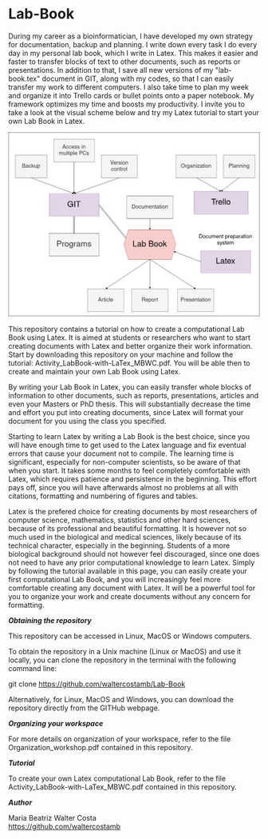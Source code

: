 # Lab-Book

During my career as a bioinformatician, I have developed my own strategy for documentation, backup and planning. I write down every task I do every day in my personal lab book, which I write in Latex. This makes it easier and faster to transfer blocks of text to other documents, such as reports or presentations. In addition to that, I save all new versions of my "lab-book.tex" document in GIT, along with my codes, so that I can easily transfer my work to different computers. I also take time to plan my week and organize it into Trello cards or bullet points onto a paper notebook. My framework optimizes my time and boosts my productivity. I invite you to take a look at the visual scheme below and try my Latex tutorial to start your own Lab Book in Latex.

<img border="0" src="https://github.com/waltercostamb/Lab-Book/blob/master/organization-framework.jpg?raw=true" width="600" />  

This repository contains a tutorial on how to create a computational Lab Book using Latex. It is aimed at students or researchers who want to start creating documents with Latex and better organize their work information. Start by downloading this repository on your machine and follow the tutorial: Activity_LabBook-with-LaTex_MBWC.pdf. You will be able then to create and maintain your own Lab Book using Latex.

By writing your Lab Book in Latex, you can easily transfer whole blocks of information to other documents, such as reports, presentations, articles and even your Masters or PhD thesis. This will substantially decrease the time and effort you put into creating documents, since Latex will format your document for you using the class you specified.

Starting to learn Latex by writing a Lab Book is the best choice, since you will have enough time to get used to the Latex language and fix eventual errors that cause your document not to compile. The learning time is significant, especially for non-computer scientists, so be aware of that when you start. It takes some months to feel completely comfortable with Latex, which requires patience and persistence in the beginning. This effort pays off, since you will have afterwards almost no problems at all with citations, formatting and numbering of figures and tables. 

Latex is the prefered choice for creating documents by most researchers of computer science, mathematics, statistics and other hard sciences, because of its professional and beautiful formatting. It is however not so much used in the biological and medical sciences, likely because of its technical character, especially in the beginning. Students of a more biological background should not however feel discouraged, since one does not need to have any prior computational knowledge to learn Latex. Simply by following the tutorial available in this page, you can easily create your first computational Lab Book, and you will increasingly feel more comfortable creating any document with Latex. It will be a powerful tool for you to organize your work and create documents without any concern for formatting. 

__***Obtaining the repository***__

This repository can be accessed in Linux, MacOS or Windows computers.

To obtain the repository in a Unix machine (Linux or MacOS) and use it locally, you can clone the repository in the terminal with the following command line:

git clone https://github.com/waltercostamb/Lab-Book

Alternatively, for Linux, MacOS and Windows, you can download the repository directly from the GITHub webpage. 

__***Organizing your workspace***__

For more details on organization of your workspace, refer to the file Organization_workshop.pdf contained in this repository.

__***Tutorial***__

To create your own Latex computational Lab Book, refer to the file Activity_LabBook-with-LaTex_MBWC.pdf contained in this repository.

__***Author***__

Maria Beatriz Walter Costa  
https://github.com/waltercostamb

